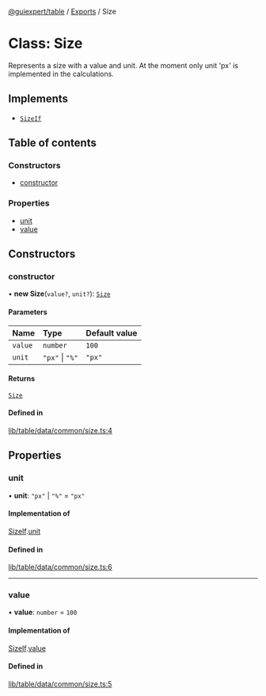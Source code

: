[@guiexpert/table](../README.md) / [Exports](../modules.md) / Size

# Class: Size

Represents a size with a value and unit. At the moment only unit 'px' is implemented in the calculations.

## Implements

- [`SizeIf`](../interfaces/SizeIf.md)

## Table of contents

### Constructors

- [constructor](Size.md#constructor)

### Properties

- [unit](Size.md#unit)
- [value](Size.md#value)

## Constructors

### constructor

• **new Size**(`value?`, `unit?`): [`Size`](Size.md)

#### Parameters

| Name | Type | Default value |
| :------ | :------ | :------ |
| `value` | `number` | `100` |
| `unit` | ``"px"`` \| ``"%"`` | `"px"` |

#### Returns

[`Size`](Size.md)

#### Defined in

[lib/table/data/common/size.ts:4](https://github.com/guiexperttable/ge-table/blob/65066c0/libs/table/src/lib/table/data/common/size.ts#L4)

## Properties

### unit

• **unit**: ``"px"`` \| ``"%"`` = `"px"`

#### Implementation of

[SizeIf](../interfaces/SizeIf.md).[unit](../interfaces/SizeIf.md#unit)

#### Defined in

[lib/table/data/common/size.ts:6](https://github.com/guiexperttable/ge-table/blob/65066c0/libs/table/src/lib/table/data/common/size.ts#L6)

___

### value

• **value**: `number` = `100`

#### Implementation of

[SizeIf](../interfaces/SizeIf.md).[value](../interfaces/SizeIf.md#value)

#### Defined in

[lib/table/data/common/size.ts:5](https://github.com/guiexperttable/ge-table/blob/65066c0/libs/table/src/lib/table/data/common/size.ts#L5)

